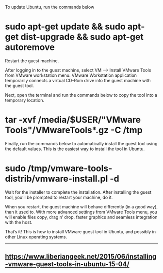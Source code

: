 To update Ubuntu, run the commands below

# sudo apt-get update && sudo apt-get dist-upgrade && sudo apt-get autoremove

Restart the guest machine.

After logging in to the guest machine, select VM –> Install VMware Tools from VMware workstation menu. VMware Workstation application temporarily connects a virtual CD-Rom drive into the guest machine with the guest tool.

Next, open the terminal and run the commands below to copy the tool into a temporary location.

# tar -xvf /media/$USER/"VMware Tools"/VMwareTools*.gz -C /tmp

Finally, run the commands below to automatically install the guest tool using the default values. This is the easiest way to install the tool in Ubuntu.

# sudo /tmp/vmware-tools-distrib/vmware-install.pl -d

Wait for the installer to complete the installation. After installing the guest tool, you’ll be prompted to restart your machine, do it.

When you restart, the guest machine will behave differently (in a good way), than it used to. With more advanced settings from VMware Tools menu, you will enable files copy, drag n’ drop, faster graphics and seamless integration with the host.

That’s it! This is how to install VMware guest tool in Ubuntu, and possibly in other Linux operating systems.

----------------------------------------------------------------------------
https://www.liberiangeek.net/2015/06/installing-vmware-guest-tools-in-ubuntu-15-04/
----------------------------------------------------------------------------

